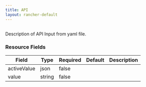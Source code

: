 ```yaml
---
title: API
layout: rancher-default
---
```


## <no value>

Description of API Input from yaml file. 
​​
### Resource Fields

Field | Type | Required | Default | Description
---|---|---|---|---
activeValue | json | false | <no value> | 
value | string | false | <no value> | 

